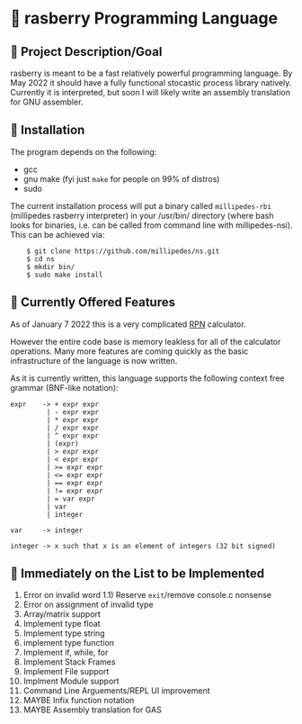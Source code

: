 # :strawberry: rasberry Programming Language
## :dart: Project Description/Goal
rasberry is meant to be a fast relatively powerful programming language.  By
May 2022 it should have a fully functional stocastic process library natively.
Currently it is interpreted, but soon I will likely write an assembly
translation for GNU assembler.

## :floppy_disk: Installation
The program depends on the following:
- gcc
- gnu make (fyi just `make` for people on 99% of distros)
- sudo

The current installation process will put a binary called `millipedes-rbi`
(millipedes rasberry interpreter) in your /usr/bin/ directory (where bash looks
for binaries, i.e. can be called from command line with millipedes-nsi).  This
can be achieved via:
```
    $ git clone https://github.com/millipedes/ns.git
    $ cd ns
    $ mkdir bin/
    $ sudo make install
```

## :star2: Currently Offered Features
As of January 7 2022 this is a very complicated [RPN](https://en.wikipedia.org/wiki/Reverse_Polish_notation)
calculator.

However the entire code base is memory leakless for all of the calculator
operations.  Many more features are coming quickly as the basic infrastructure
of the language is now written.

As it is currently written, this language supports the following context free
grammar (BNF-like notation):
```
expr    -> + expr expr
         | - expr expr
         | * expr expr
         | / expr expr
         | ^ expr expr
         | (expr)
         | > expr expr
         | < expr expr
         | >= expr expr
         | <= expr expr
         | == expr expr
         | != expr expr
         | = var expr
         | var
         | integer

var     -> integer

integer -> x such that x is an element of integers (32 bit signed)
```

## :scroll: Immediately on the List to be Implemented
1) Error on invalid word
    1.1) Reserve `exit`/remove console.c nonsense
2) Error on assignment of invalid type
3) Array/matrix support
4) Implement type float
5) Implement type string
6) implement type function
7) Implement if, while, for
8) Implement Stack Frames
9) Implement File support
10) Implment Module support
11) Command Line Arguements/REPL UI improvement
12) MAYBE Infix function notation
13) MAYBE Assembly translation for GAS 
